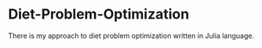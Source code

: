 # Diet-Problem-Optimization
There is my approach to diet problem optimization written in Julia language. 
